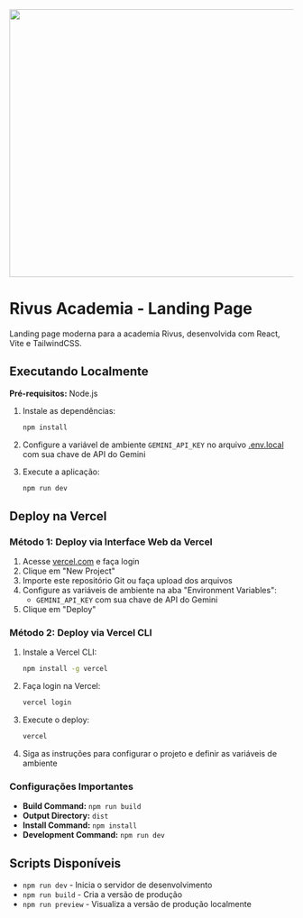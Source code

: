 <div align="center">
<img width="1200" height="475" alt="GHBanner" src="https://github.com/user-attachments/assets/0aa67016-6eaf-458a-adb2-6e31a0763ed6" />
</div>

# Rivus Academia - Landing Page

Landing page moderna para a academia Rivus, desenvolvida com React, Vite e TailwindCSS.

## Executando Localmente

**Pré-requisitos:** Node.js

1. Instale as dependências:
   ```bash
   npm install
   ```

2. Configure a variável de ambiente `GEMINI_API_KEY` no arquivo [.env.local](.env.local) com sua chave de API do Gemini

3. Execute a aplicação:
   ```bash
   npm run dev
   ```

## Deploy na Vercel

### Método 1: Deploy via Interface Web da Vercel

1. Acesse [vercel.com](https://vercel.com) e faça login
2. Clique em "New Project"
3. Importe este repositório Git ou faça upload dos arquivos
4. Configure as variáveis de ambiente na aba "Environment Variables":
   - `GEMINI_API_KEY` com sua chave de API do Gemini
5. Clique em "Deploy"

### Método 2: Deploy via Vercel CLI

1. Instale a Vercel CLI:
   ```bash
   npm install -g vercel
   ```

2. Faça login na Vercel:
   ```bash
   vercel login
   ```

3. Execute o deploy:
   ```bash
   vercel
   ```

4. Siga as instruções para configurar o projeto e definir as variáveis de ambiente

### Configurações Importantes

- **Build Command:** `npm run build`
- **Output Directory:** `dist`
- **Install Command:** `npm install`
- **Development Command:** `npm run dev`

## Scripts Disponíveis

- `npm run dev` - Inicia o servidor de desenvolvimento
- `npm run build` - Cria a versão de produção
- `npm run preview` - Visualiza a versão de produção localmente